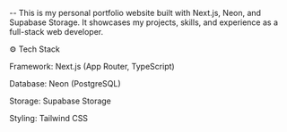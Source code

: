 --
This is my personal portfolio website built with Next.js, Neon, and Supabase Storage.
It showcases my projects, skills, and experience as a full-stack web developer.

⚙️ Tech Stack

Framework: Next.js (App Router, TypeScript)

Database: Neon (PostgreSQL)

Storage: Supabase Storage

Styling: Tailwind CSS

